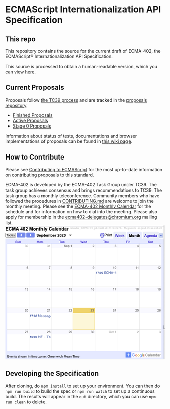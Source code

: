 ECMAScript Internationalization API Specification
====

## This repo

This repository contains the source for the current draft of ECMA-402, the ECMAScript® Internationalization API Specification.

This source is processed to obtain a human-readable version, which you can view [here](https://tc39.es/ecma402/).

## Current Proposals

Proposals follow [the TC39 process](https://tc39.es/process-document/) and are tracked in the [proposals repository](https://github.com/tc39/proposals).

* [Finished Proposals](https://github.com/tc39/proposals/blob/master/ecma402/finished-proposals.md)
* [Active Proposals](https://github.com/tc39/proposals/blob/master/ecma402/README.md)
* [Stage 0 Proposals](https://github.com/tc39/proposals/blob/master/ecma402/stage-0-proposals.md)

Information about status of tests, documentations and browser implementations of proposals can be found in [this wiki page](https://github.com/tc39/ecma402/wiki/Proposal-and-PR-Progress-Tracking).

## How to Contribute

Please see [Contributing to ECMAScript](/CONTRIBUTING.md) for the most up-to-date information on contributing proposals to this standard.

ECMA-402 is developed by the ECMA-402 Task Group under TC39.  The task group achieves consensus and brings recommendations to TC39.  The task group has a monthly teleconference.  Community members who have followed the procedures in [CONTRIBUTING.md](/CONTRIBUTING.md) are welcome to join the monthly meeting.  Please see the [ECMA-402 Monthly Calendar](https://calendar.google.com/calendar/embed?src=unicode.org_nubvqveeeol570uuu7kri513vc%40group.calendar.google.com) for the schedule and for information on how to dial into the meeting.  Please also apply for membership in the [ecma402-delegates@chromium.org](https://groups.google.com/a/chromium.org/forum/#!forum/ecma402-delegates) mailing list.
[![ECMA 402 Calendar](img/calendar.png)](https://calendar.google.com/calendar/embed?src=unicode.org_nubvqveeeol570uuu7kri513vc%40group.calendar.google.com)


## Developing the Specification

After cloning, do `npm install` to set up your environment. You can then do `npm run build` to build the spec or `npm run watch` to set up a continuous build. The results will appear in the `out` directory, which you can use `npm run clean` to delete.
